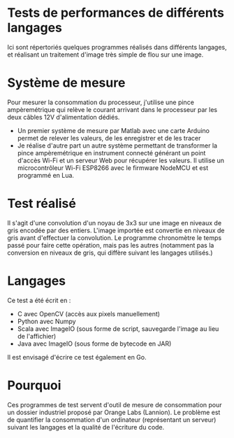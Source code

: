 # Tests de performances de différents langages

Ici sont répertoriés quelques programmes réalisés dans différents langages, et réalisant un traitement d'image très simple de flou sur une image.

# Système de mesure

Pour mesurer la consommation du processeur, j'utilise une pince ampèremétrique qui relève le courant arrivant dans le processeur par les deux câbles 12V d'alimentation dédiés. 
- Un premier système de mesure par Matlab avec une carte Arduino permet de relever les valeurs, de les enregistrer et de les tracer
- Je réalise d'autre part un autre système permettant de transformer la pince ampèremétrique en instrument connecté générant un point d'accès Wi-Fi et un serveur Web pour récupérer les valeurs. Il utilise un microcontrôleur Wi-Fi ESP8266 avec le firmware NodeMCU et est programmé en Lua.

# Test réalisé
Il s'agit d'une convolution d'un noyau de 3x3 sur une image en niveaux de gris encodée par des entiers. L'image importée est convertie en niveaux de gris avant d'effectuer la convolution. Le programme chronomètre le temps passé pour faire cette opération, mais pas les autres (notamment pas la conversion en niveaux de gris, qui diffère suivant les langages utilisés.)

# Langages
Ce test a été écrit en :
- C avec OpenCV (accès aux pixels manuellement)
- Python avec Numpy
- Scala avec ImageIO (sous forme de script, sauvegarde l'image au lieu de l'affichier)
- Java avec ImageIO (sous forme de bytecode en JAR)

Il est envisagé d'écrire ce test également en Go.
# Pourquoi

Ces programmes de test servent d'outil de mesure de consommation pour un dossier industriel proposé par Orange Labs (Lannion). Le problème est de quantifier la consommation d'un ordinateur (représentant un serveur) suivant les langages et la qualité de l'écriture du code.
